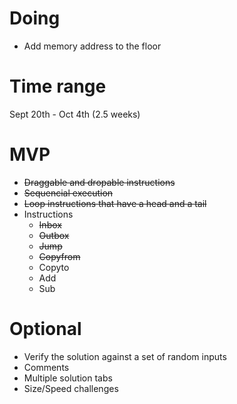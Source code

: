 # Doing
* Add memory address to the floor
# Time range
Sept 20th - Oct 4th (2.5 weeks)
# MVP
* ~~Draggable and dropable instructions~~
* ~~Sequencial execution~~
* ~~Loop instructions that have a head and a tail~~
* Instructions
    * ~~Inbox~~
    * ~~Outbox~~
    * ~~Jump~~
    * ~~Copyfrom~~
    * Copyto
    * Add
    * Sub
# Optional
* Verify the solution against a set of random inputs
* Comments
* Multiple solution tabs
* Size/Speed challenges